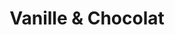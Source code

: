 ---
title: "Vanille & Chocolat"
url: /saint-yrieix-la-perche/vanille-et-chocolat/
shop: pâtisserie
---